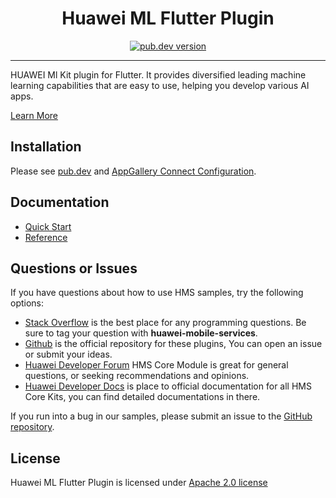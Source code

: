 <p align="center">
  <h1 align="center">Huawei ML Flutter Plugin</h1>
</p>


<p align="center">
  <a href="https://pub.dev/packages/huawei_ml"><img src="https://img.shields.io/pub/v/huawei_ml?style=for-the-badge" alt="pub.dev version"></a>
</p>

----

HUAWEI Ml Kit plugin for Flutter. It provides diversified leading machine learning capabilities that are easy to use, helping you develop various AI apps.

[Learn More](https://developer.huawei.com/consumer/en/doc/development/HMS-Plugin-Guides/introduction-0000001051432503)

## Installation

Please see [pub.dev](https://pub.dev/packages/huawei_ml/install) and [AppGallery Connect Configuration](https://developer.huawei.com/consumer/en/doc/development/HMS-Plugin-Guides/config-agc-0000001051911663).

## Documentation

- [Quick Start](https://developer.huawei.com/consumer/en/doc/development/HMS-Plugin-Guides/text-related-services-0000001073249531)
- [Reference](https://developer.huawei.com/consumer/en/doc/development/HMS-Plugin-References/overview-0000001052975193)

## Questions or Issues

If you have questions about how to use HMS samples, try the following options:
- [Stack Overflow](https://stackoverflow.com/questions/tagged/huawei-mobile-services) is the best place for any programming questions. Be sure to tag your question with 
**huawei-mobile-services**.
- [Github](https://github.com/HMS-Core/hms-flutter-plugin) is the official repository for these plugins, You can open an issue or submit your ideas.
- [Huawei Developer Forum](https://forums.developer.huawei.com/forumPortal/en/home?fid=0101187876626530001) HMS Core Module is great for general questions, or seeking recommendations and opinions.
- [Huawei Developer Docs](https://developer.huawei.com/consumer/en/doc/overview/HMS-Core-Plugin) is place to official documentation for all HMS Core Kits, you can find detailed documentations in there.

If you run into a bug in our samples, please submit an issue to the [GitHub repository](https://github.com/HMS-Core/hms-flutter-plugin).

## License

Huawei ML Flutter Plugin is licensed under [Apache 2.0 license](LICENCE)
